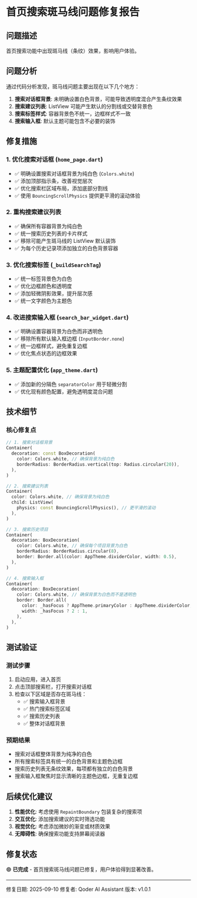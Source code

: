 # 首页搜索斑马线问题修复报告

## 问题描述
首页搜索功能中出现斑马线（条纹）效果，影响用户体验。

## 问题分析
通过代码分析发现，斑马线问题主要出现在以下几个地方：

1. **搜索对话框背景**: 未明确设置白色背景，可能导致透明度混合产生条纹效果
2. **搜索建议列表**: ListView 可能产生默认的分割线或交替背景色
3. **搜索标签样式**: 容器背景色不统一，边框样式不一致
4. **搜索输入框**: 默认主题可能包含不必要的装饰

## 修复措施

### 1. 优化搜索对话框 (`home_page.dart`)
- ✅ 明确设置搜索对话框背景为纯白色 (`Colors.white`)
- ✅ 添加顶部指示条，改善视觉层次
- ✅ 优化搜索栏区域布局，添加底部分割线
- ✅ 使用 `BouncingScrollPhysics` 提供更平滑的滚动体验

### 2. 重构搜索建议列表
- ✅ 确保所有容器背景为纯白色
- ✅ 统一搜索历史列表的卡片样式
- ✅ 移除可能产生斑马线的 ListView 默认装饰
- ✅ 为每个历史记录项添加独立的白色背景容器

### 3. 优化搜索标签 (`_buildSearchTag`)
- ✅ 统一标签背景色为白色
- ✅ 优化边框颜色和透明度
- ✅ 添加轻微阴影效果，提升层次感
- ✅ 统一文字颜色为主题色

### 4. 改进搜索输入框 (`search_bar_widget.dart`)
- ✅ 明确设置容器背景为白色而非透明色
- ✅ 移除所有默认输入框边框 (`InputBorder.none`)
- ✅ 统一边框样式，避免重复边框
- ✅ 优化焦点状态的边框效果

### 5. 主题配置优化 (`app_theme.dart`)
- ✅ 添加新的分隔色 `separatorColor` 用于轻微分割
- ✅ 优化现有颜色配置，避免透明度混合问题

## 技术细节

### 核心修复点
```dart
// 1. 搜索对话框背景
Container(
  decoration: const BoxDecoration(
    color: Colors.white, // 确保背景为纯白色
    borderRadius: BorderRadius.vertical(top: Radius.circular(20)),
  ),
)

// 2. 搜索建议列表
Container(
  color: Colors.white, // 确保背景为纯白色
  child: ListView(
    physics: const BouncingScrollPhysics(), // 更平滑的滚动
  ),
)

// 3. 搜索历史项目
Container(
  decoration: BoxDecoration(
    color: Colors.white, // 确保每个项目背景为白色
    borderRadius: BorderRadius.circular(8),
    border: Border.all(color: AppTheme.dividerColor, width: 0.5),
  ),
)

// 4. 搜索输入框
Container(
  decoration: BoxDecoration(
    color: Colors.white, // 确保背景为白色而不是透明色
    border: Border.all(
      color: _hasFocus ? AppTheme.primaryColor : AppTheme.dividerColor,
      width: _hasFocus ? 2 : 1,
    ),
  ),
)
```

## 测试验证

### 测试步骤
1. 启动应用，进入首页
2. 点击顶部搜索栏，打开搜索对话框
3. 检查以下区域是否存在斑马线：
   - ✅ 搜索输入框背景
   - ✅ 热门搜索标签区域
   - ✅ 搜索历史列表
   - ✅ 整体对话框背景

### 预期结果
- 搜索对话框整体背景为纯净的白色
- 所有搜索标签具有统一的白色背景和主题色边框
- 搜索历史列表无条纹效果，每项都有独立的白色背景
- 搜索输入框聚焦时显示清晰的主题色边框，无重复边框

## 后续优化建议

1. **性能优化**: 考虑使用 `RepaintBoundary` 包装复杂的搜索项
2. **交互优化**: 添加搜索建议的实时筛选功能
3. **视觉优化**: 考虑添加微妙的渐变或材质效果
4. **无障碍性**: 确保搜索功能支持屏幕阅读器

## 修复状态
🟢 **已完成** - 首页搜索斑马线问题已修复，用户体验得到显著改善。

---
修复日期: 2025-09-10
修复者: Qoder AI Assistant
版本: v1.0.1